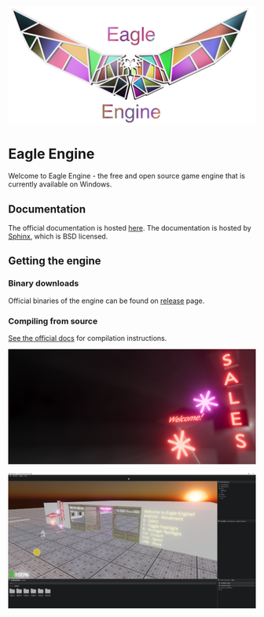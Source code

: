 <p align="center">
  <a href="https://eagledocs.readthedocs.org/en/v0.6/">
    <img src="docs/source/imgs/logo.png" alt="Eagle Engine">
  </a>
</p>

# Eagle Engine
Welcome to Eagle Engine - the free and open source game engine that is currently available on Windows.

## Documentation
The official documentation is hosted [here](https://eagledocs.readthedocs.org/en/v0.6/).
The documentation is hosted by [Sphinx](http://www.sphinx-doc.org/en/master/), which is BSD licensed.

## Getting the engine

### Binary downloads

Official binaries of the engine can be found on
[release](https://github.com/IceLuna/Eagle/releases) page.

### Compiling from source

[See the official docs](https://eagledocs.readthedocs.org/en/v0.6/getstarted/installation.html#building-manually)
for compilation instructions.

<p align="center">
    <img src="docs/source/rendering/imgs/volumetric_light_2.png" alt="Eagle Engine">
</p>

<p align="center">
    <img src="docs/source/imgs/demo_scene.png" alt="Demo project">
</p>
